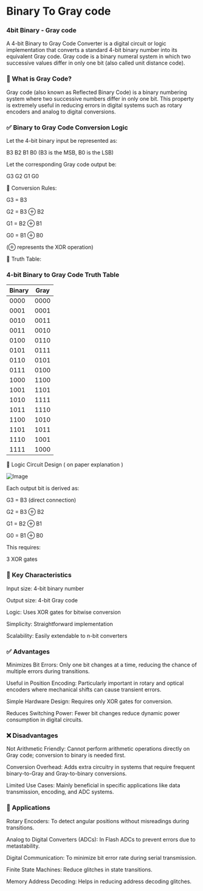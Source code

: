 # Binary To Gray code 

### 4bit Binary - Gray code

A 4-bit Binary to Gray Code Converter is a digital circuit or logic implementation that converts a standard 4-bit binary number into its equivalent Gray code. Gray code is a binary numeral system in which two successive values differ in only one bit (also called unit distance code).

### 🔷 What is Gray Code?

Gray code (also known as Reflected Binary Code) is a binary numbering system where two successive numbers differ in only one bit. This property is extremely useful in reducing errors in digital systems such as rotary encoders and analog to digital conversions.

### ✅ Binary to Gray Code Conversion Logic

Let the 4-bit binary input be represented as:

B3 B2 B1 B0 (B3 is the MSB, B0 is the LSB)

Let the corresponding Gray code output be:

G3 G2 G1 G0

🧠 Conversion Rules:

G3 = B3

G2 = B3 ⊕ B2

G1 = B2 ⊕ B1

G0 = B1 ⊕ B0

(⊕ represents the XOR operation)

🔽 Truth Table:

### 4-bit Binary to Gray Code Truth Table

| Binary | Gray  |
|--------|-------|
| 0000   | 0000  |
| 0001   | 0001  |
| 0010   | 0011  |
| 0011   | 0010  |
| 0100   | 0110  |
| 0101   | 0111  |
| 0110   | 0101  |
| 0111   | 0100  |
| 1000   | 1100  |
| 1001   | 1101  |
| 1010   | 1111  |
| 1011   | 1110  |
| 1100   | 1010  |
| 1101   | 1011  |
| 1110   | 1001  |
| 1111   | 1000  |

🔧 Logic Circuit Design ( on paper explanation )

![Image](https://github.com/user-attachments/assets/cdaf7241-d978-4007-806d-a18546f5b70f)

Each output bit is derived as:

G3 = B3 (direct connection)

G2 = B3 ⊕ B2

G1 = B2 ⊕ B1

G0 = B1 ⊕ B0

This requires:

3 XOR gates


### 📌 Key Characteristics

Input size: 4-bit binary number

Output size: 4-bit Gray code

Logic: Uses XOR gates for bitwise conversion

Simplicity: Straightforward implementation

Scalability: Easily extendable to n-bit converters

### ✅ Advantages

Minimizes Bit Errors: Only one bit changes at a time, reducing the chance of multiple errors during transitions.

Useful in Position Encoding: Particularly important in rotary and optical encoders where mechanical shifts can cause transient errors.

Simple Hardware Design: Requires only XOR gates for conversion.

Reduces Switching Power: Fewer bit changes reduce dynamic power consumption in digital circuits.

### ❌ Disadvantages

Not Arithmetic Friendly: Cannot perform arithmetic operations directly on Gray code; conversion to binary is needed first.

Conversion Overhead: Adds extra circuitry in systems that require frequent binary-to-Gray and Gray-to-binary conversions.

Limited Use Cases: Mainly beneficial in specific applications like data transmission, encoding, and ADC systems.

### 🚀 Applications

Rotary Encoders: To detect angular positions without misreadings during transitions.

Analog to Digital Converters (ADCs): In Flash ADCs to prevent errors due to metastability.

Digital Communication: To minimize bit error rate during serial transmission.

Finite State Machines: Reduce glitches in state transitions.

Memory Address Decoding: Helps in reducing address decoding glitches.
